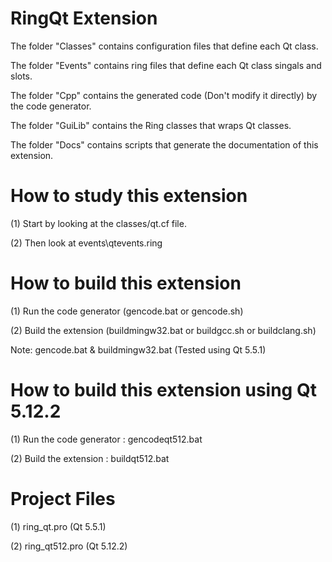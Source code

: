 RingQt Extension
================

The folder "Classes" contains configuration files that define each Qt class.

The folder "Events" contains ring files that define each Qt class singals and slots.

The folder "Cpp" contains the generated code (Don't modify it directly) by the code generator.

The folder "GuiLib" contains the Ring classes that wraps Qt classes.

The folder "Docs" contains scripts that generate the documentation of this extension.

How to study this extension
===========================

(1) Start by looking at the classes/qt.cf file.

(2) Then look at events\qtevents.ring 


How to build this extension
===========================

(1) Run the code generator (gencode.bat or gencode.sh)

(2) Build the extension (buildmingw32.bat or buildgcc.sh or buildclang.sh)


Note: gencode.bat & buildmingw32.bat (Tested using Qt 5.5.1)


How to build this extension using Qt 5.12.2
===========================================

(1) Run the code generator : gencodeqt512.bat

(2) Build the extension : buildqt512.bat


Project Files
=============

(1) ring_qt.pro  (Qt 5.5.1)

(2) ring_qt512.pro (Qt 5.12.2)

